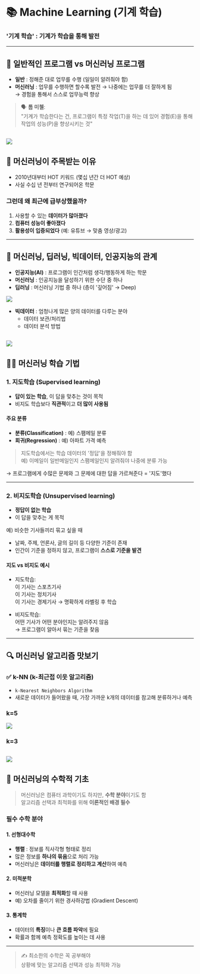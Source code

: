 # 📚 Machine Learning (기계 학습)

### '기계 학습' : 기계가 학습을 통해 발전

---

## 📌 일반적인 프로그램 vs 머신러닝 프로그램

- **일반** : 정해준 대로 업무를 수행 (일일이 알려줘야 함)
- **머신러닝** : 업무를 수행하면 할수록 발전 → 나중에는 업무를 더 잘하게 됨  
→ 경험을 통해서 스스로 업무능력 향상

> 🗣️ **톰 미첼**:  
> "기계가 학습한다는 건, 프로그램이 특정 작업(T)을 하는 데 있어 경험(E)을 통해 작업의 성능(P)을 향상시키는 것"


![](/image.png/1.png)
---

## 🎯 머신러닝이 주목받는 이유

- 2010년대부터 HOT 키워드 (몇십 년간 더 HOT 예상)
- 사실 수십 년 전부터 연구되어온 학문

### 그런데 왜 최근에 급부상했을까?

1. 사용할 수 있는 **데이터가 많아졌다**
2. **컴퓨터 성능이 좋아졌다**
3. **활용성이 입증되었다** (예: 유튜브 → 맞춤 영상/광고)

---

## 🤖 머신러닝, 딥러닝, 빅데이터, 인공지능의 관계

- **인공지능(AI)** : 프로그램이 인간처럼 생각/행동하게 하는 학문
- **머신러닝** : 인공지능을 달성하기 위한 수단 중 하나
- **딥러닝** : 머신러닝 기법 중 하나 (층이 '깊어짐' → Deep)  

![](/image.png/2.png)



- **빅데이터** : 엄청나게 많은 양의 데이터를 다루는 분야
  - 데이터 보관/처리법
  - 데이터 분석 방법


![](/image.png/3.png)
---

## 🧑‍🏫 머신러닝 학습 기법

### 1. 지도학습 (Supervised learning)
- **답이 있는 학습**, 이 답을 맞추는 것이 목적
- 비지도 학습보다 **직관적**이고 **더 많이 사용됨**

#### 주요 분류
- **분류(Classification)** : 예) 스팸메일 분류
- **회귀(Regression)** : 예) 아파트 가격 예측

> 지도학습에서는 학습 데이터의 '정답'을 정해줘야 함  
> 예) 이메일이 일반메일인지 스팸메일인지 알려줘야 나중에 분류 가능

→ 프로그램에게 수많은 문제와 그 문제에 대한 답을 가르쳐준다 = '지도'했다

---

### 2. 비지도학습 (Unsupervised learning)
- **정답이 없는 학습**
- 이 답을 맞추는 게 목적

예) 비슷한 기사들끼리 묶고 싶을 때  
- 날짜, 주제, 언론사, 글의 길이 등 다양한 기준이 존재  
- 인간이 기준을 정하지 않고, 프로그램이 **스스로 기준을 발견**

#### 지도 vs 비지도 예시

- 지도학습:  
  이 기사는 스포츠기사  
  이 기사는 정치기사  
  이 기사는 경제기사 → 명확하게 라벨링 후 학습

- 비지도학습:  
  어떤 기사가 어떤 분야인지는 알려주지 않음  
  → 프로그램이 알아서 묶는 기준을 찾음

---

## 🔍 머신러닝 알고리즘 맛보기

### ✅ k-NN (k-최근접 이웃 알고리즘)
- `k-Nearest Neighbors Algorithm`
- 새로운 데이터가 들어왔을 때, 가장 가까운 k개의 데이터를 참고해 분류하거나 예측

### k=5
![](/image.png/4.png)

### k=3
![](/image.png/5.png)
---

## 📐 머신러닝의 수학적 기초

> 머신러닝은 컴퓨터 과학이기도 하지만, **수학 분야**이기도 함  
> 알고리즘 선택과 최적화를 위해 **이론적인 배경 필수**

### 필수 수학 분야

#### 1. 선형대수학
- **행렬** : 정보를 직사각형 형태로 정리
- 많은 정보를 **하나의 묶음**으로 처리 가능
- 머신러닝은 **데이터를 행렬로 정리하고 계산**하여 예측

#### 2. 미적분학
- 머신러닝 모델을 **최적화**할 때 사용
- 예) 오차를 줄이기 위한 경사하강법 (Gradient Descent)

#### 3. 통계학
- 데이터의 **특징**이나 **큰 흐름 파악**에 필요
- 확률과 함께 예측 정확도를 높이는 데 사용

---

> ✍️ 최소한의 수학은 꼭 공부해야  
> 상황에 맞는 알고리즘 선택과 성능 최적화 가능


